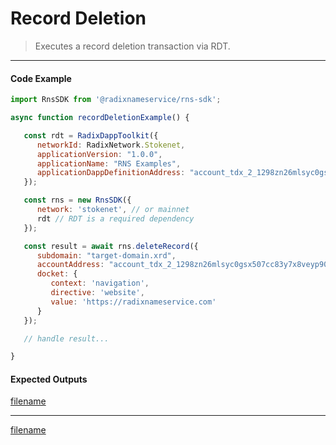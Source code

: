 # Record Deletion

>  Executes a record deletion transaction via RDT.

---

<!-- tabs:start -->

#### **Code Example**

```js
import RnsSDK from '@radixnameservice/rns-sdk';

async function recordDeletionExample() {

   const rdt = RadixDappToolkit({
      networkId: RadixNetwork.Stokenet,
      applicationVersion: "1.0.0",
      applicationName: "RNS Examples",
      applicationDappDefinitionAddress: "account_tdx_2_1298zn26mlsyc0gsx507cc83y7x8veyp90axzh6aefqhxxq9l7y03c7",
   });

   const rns = new RnsSDK({
      network: 'stokenet', // or mainnet
      rdt // RDT is a required dependency
   });

   const result = await rns.deleteRecord({
      subdomain: "target-domain.xrd",
      accountAddress: "account_tdx_2_1298zn26mlsyc0gsx507cc83y7x8veyp90axzh6aefqhxxq9l7y03c7",
      docket: {
         context: 'navigation',
         directive: 'website',
         value: 'https://radixnameservice.com'
      }
   });

   // handle result...

}
```

#### **Expected Outputs**

[filename](./common/errors/commitment-stack.md ':include')

---

[filename](./common/errors/error-stack.md ':include')

<!-- tabs:end -->